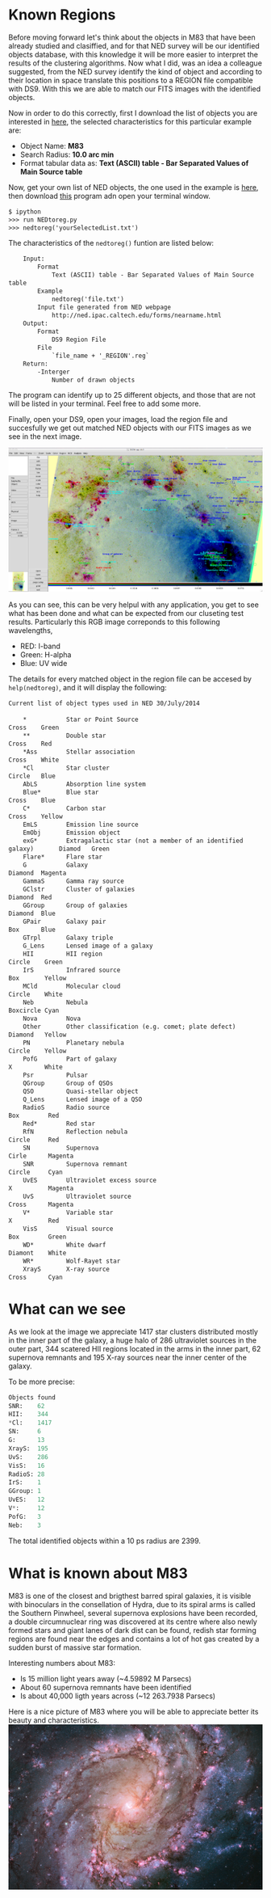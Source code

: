 # Known Regions

Before moving forward let's think about the objects in M83 that have been already studied and clasiffied, and for that NED survey will be our identified objects database, with this knowledge it will be more easier to interpret the results of the clustering algorithms.
Now what I did, was an idea a colleague suggested, from the NED survey identify the kind of object and according to their location in space translate this positions to a REGION file compatible with DS9. With this we are able to match our FITS images with the identified objects.

Now in order to do this correctly, first I download the list of objects you are interested in [here](http://ned.ipac.caltech.edu/forms/nearname.html), the selected characteristics for this particular example are:

* Object Name: **M83**
* Search Radius: **10.0 arc min**
* Format tabular data as: **Text (ASCII) table - Bar Separated Values of Main Source table**

Now, get your own list of NED objects, the one used in the example is [here](https://github.com/LaurethTeX/Clustering/blob/master/NEDtoREGION-FILE/M83-nearname-10.rtf), then download [this](https://github.com/LaurethTeX/Clustering/blob/master/NEDtoREGION-FILE/NEDtoreg.py) program adn open your terminal window.

```shell
$ ipython
>>> run NEDtoreg.py
>>> nedtoreg('yourSelectedList.txt')
```
The characteristics of the `nedtoreg()` funtion are listed below:
```
    Input:
        Format
            Text (ASCII) table - Bar Separated Values of Main Source table
        Example
            nedtoreg('file.txt')
        Input file generated from NED webpage
            http://ned.ipac.caltech.edu/forms/nearname.html
    Output:
        Format
            DS9 Region File
        File
            `file_name + '_REGION'.reg`
    Return:
        -Interger
            Number of drawn objects
```
The program can identify up to 25 different objects, and those that are not will be listed in your terminal. Feel free to add some more.

Finally, open your DS9, open your images, load the region file and succesfully we get out matched NED objects with our FITS images as we see in the next image.

![Screen](https://raw.githubusercontent.com/LaurethTeX/Clustering/master/NEDtoREGION-FILE/Screenshot%202014-08-05%2015.12.22.png)

As you can see, this can be very helpul with any application, you get to see what has been done and what can be expected from our cluseting test results. Particularly this RGB image correponds to this following wavelengths,

* RED: I-band
* Green: H-alpha
* Blue: UV wide


The details for every matched object in the region file can be accesed by `help(nedtoreg)`, and it will display the following:
```ipython
Current list of object types used in NED 30/July/2014 
    
    *	        Star or Point Source                                            Cross    Green
    **	        Double star                                                     Cross    Red
    *Ass	    Stellar association                                             Cross    White
    *Cl	        Star cluster                                                    Circle   Blue
    AbLS    	Absorption line system                                        
    Blue*   	Blue star                                                       Cross    Blue 
    C*	        Carbon star                                                     Cross    Yellow
    EmLS    	Emission line source
    EmObj	    Emission object
    exG*	    Extragalactic star (not a member of an identified galaxy)       Diamod   Green
    Flare*	    Flare star
    G	        Galaxy                                                          Diamond  Magenta
    GammaS	    Gamma ray source
    GClstr	    Cluster of galaxies                                             Diamond  Red
    GGroup  	Group of galaxies                                               Diamond  Blue
    GPair	    Galaxy pair                                                     Box      Blue
    GTrpl   	Galaxy triple
    G_Lens  	Lensed image of a galaxy
    HII	        HII region                                                      Circle    Green
    IrS	        Infrared source                                                 Box       Yellow
    MCld    	Molecular cloud                                                 Circle    White
    Neb	        Nebula                                                          Boxcircle Cyan
    Nova    	Nova
    Other   	Other classification (e.g. comet; plate defect)                 Diamond   Yellow
    PN	        Planetary nebula                                                Circle    Yellow
    PofG	    Part of galaxy                                                  X         White
    Psr	        Pulsar
    QGroup  	Group of QSOs
    QSO	        Quasi-stellar object
    Q_Lens  	Lensed image of a QSO
    RadioS	    Radio source                                                    Box        Red
    Red*	    Red star                                       
    RfN	        Reflection nebula                                               Circle     Red
    SN	        Supernova                                                       Cirle      Magenta
    SNR	        Supernova remnant                                               Circle     Cyan
    UvES	    Ultraviolet excess source                                       X          Magenta
    UvS	        Ultraviolet source                                              Cross      Magenta
    V*	        Variable star                                                   X          Red
    VisS    	Visual source                                                   Box        Green
    WD*	        White dwarf                                                     Diamont    White
    WR*	        Wolf-Rayet star
    XrayS   	X-ray source                                                    Cross      Cyan
```
# What can we see
As we look at the image we appreciate 1417 star clusters distributed mostly in the inner part of the galaxy, a huge halo of 286 ultraviolet sources in the outer part, 344 scatered HII regions located in the arms in the inner part, 62 supernova remnants and 195 X-ray sources near the inner center of the galaxy.

To be more precise:
```python
Objects found
SNR:    62
HII:    344
*Cl:    1417
SN:     6
G:      13
XrayS:  195
UvS:    286
VisS:   16
RadioS: 28
IrS:    1
GGroup: 1
UvES:   12
V*:     12
PofG:   3
Neb:    3
```
The total identified objects within a 10 ps radius are 2399.

# What is known about M83

M83 is one of the closest and brigthest barred spiral galaxies, it is visible with binoculars in the consellation of Hydra, due to its spiral arms is called the Southern Pinwheel, several supernova explosions have been recorded, a double circumnuclear ring was discovered at its centre where also newly formed stars and giant lanes of dark dist can be found, redish star forming regions are found near the edges and contains a lot of hot gas created by a sudden burst of massive star formation.

Interesting numbers about M83:
* Is 15 million light years away (~4.59892 M Parsecs)
* About 60 supernova remnants have been identified
* Is about 40,000 ligth years across (~12 263.7938 Parsecs)

Here is a nice picture of M83 where you will be able to appreciate better its beauty and characteristics.
![m83](https://raw.githubusercontent.com/LaurethTeX/Clustering/857a91c4858b558adb32016eeda8600fb1a88489/NEDtoREGION-FILE/m83_hubble_1280.jpg)

